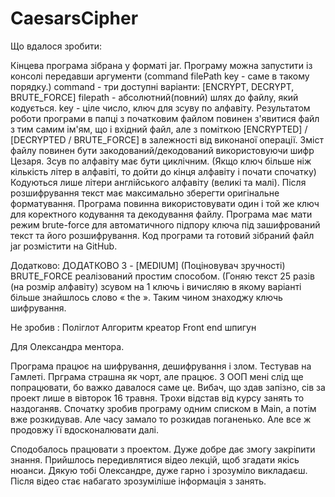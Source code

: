 # CaesarsCipher
Що вдалося зробити:

Кінцева програма зібрана у форматі jar. 
Програму можна запустити із консолі передавши аргументи (command filePath key - саме в такому порядку.) 
command - три доступні варіанти: [ENCRYPT, DECRYPT, BRUTE_FORCE]
filepath - абсолютний(повний) шлях до файлу, який кодується.
key - ціле число, ключ для зсуву по алфавіту.
Результатом роботи програми в папці з початковим файлом повинен з'явитися файл з тим самим ім'ям, що і вхідний файл, але з поміткою [ENCRYPTED] / [DECRYPTED / BRUTE_FORCE] в залежності від виконаної операції.
Зміст файлу повинен бути закодований/декодований використовуючи шифр Цезаря.
Зсув по алфавіту має бути циклічним.
(Якщо ключ більше ніж кількість літер в алфавіті, то дойти до кінця алфавіту і почати спочатку)
Кодуються лише літери англійського алфавіту (великі та малі).
Після розшифрування текст має максимально зберегти оригінальне форматування.
Програма повинна використовувати один і той же ключ для коректного кодування та декодування файлу.
Програма має мати режим brute-force для автоматичного підпору ключа під зашифрований текст та його розшифрування.
Код програми та готовий зібраний файл jar розмістити на GitHub.

Додатково:
ДОДАТКОВО 3 - [MEDIUM] (Поціновувач зручності)
BRUTE_FORCE реалізований простим способом. (Гоняю текст 25 разів (на розмір алфавіту) зсувом на 1 ключь  і вичисляю в якому варіанті більше знайшлось слово « the ».  Таким чином знаходжу ключь шифрування. 


Не зробив :
Поліглот
Алгоритм креатор
Front end шпигун


Для Олександра ментора. 

Програма працює на шифрування, дешифрування і злом. Тестував на Гамлеті. 
Прграма страшна як чорт, але працює. 
З ООП мені слід ще попрацювати, бо важко давалося саме це. 
Вибач, що здав запізно, сів за проект лише в вівторок 16 травня. Трохи відстав від курсу занять то наздоганяв. 
Спочатку зробив програму одним списком в Main, а потім вже розкидував. Але часу замало то розкидав поганенько. Але все ж продовжу її вдосконалювати далі. 

Сподобалось працювати з проектом. Дуже добре дає змогу закріпити знання. Прийшлось передивлятися відео лекцій, щоб згадати якісь нюанси. 
Дякую тобі Олександре, дуже гарно і зрозуміло викладаєш. Після відео стає набагато зрозуміліше інформація з занять. 
